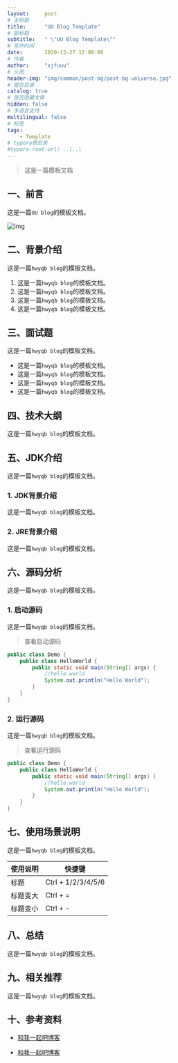 ```yaml
---
layout:     post
# 主标题
title:      "UU Blog Template"
# 副标题
subtitle:   " \"UU Blog Template\""
# 写作时间
date:       2020-12-27 12:00:00
# 作者
author:     "xjfuuu"
# 头图
header-img: "img/common/post-bg/post-bg-universe.jpg"
# 是否目录
catalog: true
# 是否隐藏文章
hidden: false
# 多语言支持
multilingual: false
# 标签
tags:
    - Template
# typora根目录
#typora-root-url: ..\..\
---
```




> 这是一篇模板文档

## 一、前言

这是一篇`UU blog`的模板文档。

![img](/img/in-post/2020-12-27-hwyqb-blog-template/head-portrait.jpg)

## 二、背景介绍

这是一篇`hwyqb blog`的模板文档。

1. 这是一篇`hwyqb blog`的模板文档。
2. 这是一篇`hwyqb blog`的模板文档。
3. 这是一篇`hwyqb blog`的模板文档。
4. 这是一篇`hwyqb blog`的模板文档。

## 三、面试题

这是一篇`hwyqb blog`的模板文档。

- 这是一篇`hwyqb blog`的模板文档。
- 这是一篇`hwyqb blog`的模板文档。
- 这是一篇`hwyqb blog`的模板文档。
- 这是一篇`hwyqb blog`的模板文档。

## 四、技术大纲

这是一篇`hwyqb blog`的模板文档。

## 五、JDK介绍

这是一篇`hwyqb blog`的模板文档。

### 1. JDK背景介绍

这是一篇`hwyqb blog`的模板文档。

### 2. JRE背景介绍

这是一篇`hwyqb blog`的模板文档。

## 六、源码分析

这是一篇`hwyqb blog`的模板文档。

### 1. 启动源码

这是一篇`hwyqb blog`的模板文档。

>查看启动源码
```java
public class Demo {
	public class HelloWorld {
    	public static void main(String[] args) {
            //hello world
        	System.out.println("Hello World");
    	}
	}
}
```

### 2. 运行源码

这是一篇`hwyqb blog`的模板文档。

>查看运行源码

```java
public class Demo {
	public class HelloWorld {
    	public static void main(String[] args) {
            //hello world
        	System.out.println("Hello World");
    	}
	}
}
```

## 七、使用场景说明

这是一篇`hwyqb blog`的模板文档。

| 使用说明 | 快捷键             |
| -------- | ------------------ |
| 标题     | Ctrl + 1/2/3/4/5/6 |
| 标题变大 | Ctrl + =           |
| 标题变小 | Ctrl + -           |



## 八、总结

这是一篇`hwyqb blog`的模板文档。

## 九、相关推荐

这是一篇`hwyqb blog`的模板文档。

## 十、参考资料

- [和我一起吧博客](https://www.baidu.com/)

- [和我一起吧博客](https://www.baidu.com/)



